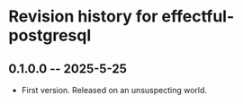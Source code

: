 # Revision history for effectful-postgresql

## 0.1.0.0 -- 2025-5-25

* First version. Released on an unsuspecting world.
